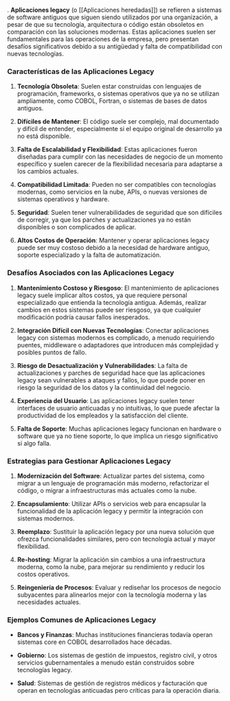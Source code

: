 .
**Aplicaciones legacy** (o [[Aplicaciones heredadas]]) se refieren a sistemas de software antiguos que siguen siendo utilizados por una organización, a pesar de que su tecnología, arquitectura o código están obsoletos en comparación con las soluciones modernas. Estas aplicaciones suelen ser fundamentales para las operaciones de la empresa, pero presentan desafíos significativos debido a su antigüedad y falta de compatibilidad con nuevas tecnologías.

### **Características de las Aplicaciones Legacy**

1. **Tecnología Obsoleta**: Suelen estar construidas con lenguajes de programación, frameworks, o sistemas operativos que ya no se utilizan ampliamente, como COBOL, Fortran, o sistemas de bases de datos antiguos.

2. **Difíciles de Mantener**: El código suele ser complejo, mal documentado y difícil de entender, especialmente si el equipo original de desarrollo ya no está disponible.

3. **Falta de Escalabilidad y Flexibilidad**: Estas aplicaciones fueron diseñadas para cumplir con las necesidades de negocio de un momento específico y suelen carecer de la flexibilidad necesaria para adaptarse a los cambios actuales.

4. **Compatibilidad Limitada**: Pueden no ser compatibles con tecnologías modernas, como servicios en la nube, APIs, o nuevas versiones de sistemas operativos y hardware.

5. **Seguridad**: Suelen tener vulnerabilidades de seguridad que son difíciles de corregir, ya que los parches y actualizaciones ya no están disponibles o son complicados de aplicar.

6. **Altos Costos de Operación**: Mantener y operar aplicaciones legacy puede ser muy costoso debido a la necesidad de hardware antiguo, soporte especializado y la falta de automatización.

### **Desafíos Asociados con las Aplicaciones Legacy**

1. **Mantenimiento Costoso y Riesgoso**: El mantenimiento de aplicaciones legacy suele implicar altos costos, ya que requiere personal especializado que entienda la tecnología antigua. Además, realizar cambios en estos sistemas puede ser riesgoso, ya que cualquier modificación podría causar fallos inesperados.

2. **Integración Difícil con Nuevas Tecnologías**: Conectar aplicaciones legacy con sistemas modernos es complicado, a menudo requiriendo puentes, middleware o adaptadores que introducen más complejidad y posibles puntos de fallo.

3. **Riesgo de Desactualización y Vulnerabilidades**: La falta de actualizaciones y parches de seguridad hace que las aplicaciones legacy sean vulnerables a ataques y fallos, lo que puede poner en riesgo la seguridad de los datos y la continuidad del negocio.

4. **Experiencia del Usuario**: Las aplicaciones legacy suelen tener interfaces de usuario anticuadas y no intuitivas, lo que puede afectar la productividad de los empleados y la satisfacción del cliente.

5. **Falta de Soporte**: Muchas aplicaciones legacy funcionan en hardware o software que ya no tiene soporte, lo que implica un riesgo significativo si algo falla.

### **Estrategias para Gestionar Aplicaciones Legacy**

1. **Modernización del Software**: Actualizar partes del sistema, como migrar a un lenguaje de programación más moderno, refactorizar el código, o migrar a infraestructuras más actuales como la nube.

2. **Encapsulamiento**: Utilizar APIs o servicios web para encapsular la funcionalidad de la aplicación legacy y permitir la integración con sistemas modernos.

3. **Reemplazo**: Sustituir la aplicación legacy por una nueva solución que ofrezca funcionalidades similares, pero con tecnología actual y mayor flexibilidad.

4. **Re-hosting**: Migrar la aplicación sin cambios a una infraestructura moderna, como la nube, para mejorar su rendimiento y reducir los costos operativos.

5. **Reingeniería de Procesos**: Evaluar y rediseñar los procesos de negocio subyacentes para alinearlos mejor con la tecnología moderna y las necesidades actuales.

### **Ejemplos Comunes de Aplicaciones Legacy**

- **Bancos y Finanzas**: Muchas instituciones financieras todavía operan sistemas core en COBOL desarrollados hace décadas.
  
- **Gobierno**: Los sistemas de gestión de impuestos, registro civil, y otros servicios gubernamentales a menudo están construidos sobre tecnologías legacy.

- **Salud**: Sistemas de gestión de registros médicos y facturación que operan en tecnologías anticuadas pero críticas para la operación diaria.

